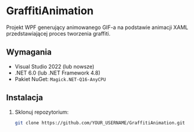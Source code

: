 # GraffitiAnimation

Projekt WPF generujący animowanego GIF-a na podstawie animacji XAML przedstawiającej proces tworzenia graffiti.

## Wymagania
- Visual Studio 2022 (lub nowsze)
- .NET 6.0 (lub .NET Framework 4.8)
- Pakiet NuGet: `Magick.NET-Q16-AnyCPU`

## Instalacja
1. Sklonuj repozytorium:
   ```bash
   git clone https://github.com/YOUR_USERNAME/GraffitiAnimation.git